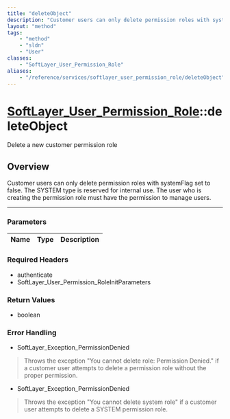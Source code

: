 ```yaml
---
title: "deleteObject"
description: "Customer users can only delete permission roles with systemFlag set to false.  The SYSTEM type is reserved for internal... "
layout: "method"
tags:
    - "method"
    - "sldn"
    - "User"
classes:
    - "SoftLayer_User_Permission_Role"
aliases:
    - "/reference/services/softlayer_user_permission_role/deleteObject"
---
```

# [SoftLayer_User_Permission_Role](/reference/services/SoftLayer_User_Permission_Role)::deleteObject


Delete a new customer permission role


## Overview 
Customer users can only delete permission roles with systemFlag set to false.  The SYSTEM type is reserved for internal use. The user who is creating the permission role must have the permission to manage users. 

-----

### Parameters 
|Name | Type | Description |
| --- | --- | --- |


### Required Headers
* authenticate
* SoftLayer_User_Permission_RoleInitParameters


### Return Values
* boolean



### Error Handling

* SoftLayer_Exception_PermissionDenied 

> Throws the exception "You cannot delete role: Permission Denied." if a customer user attempts to delete a permission role without the proper permission. 

* SoftLayer_Exception_PermissionDenied 

> Throws the exception "You cannot delete system role" if a customer user attempts to delete a SYSTEM permission role. 



